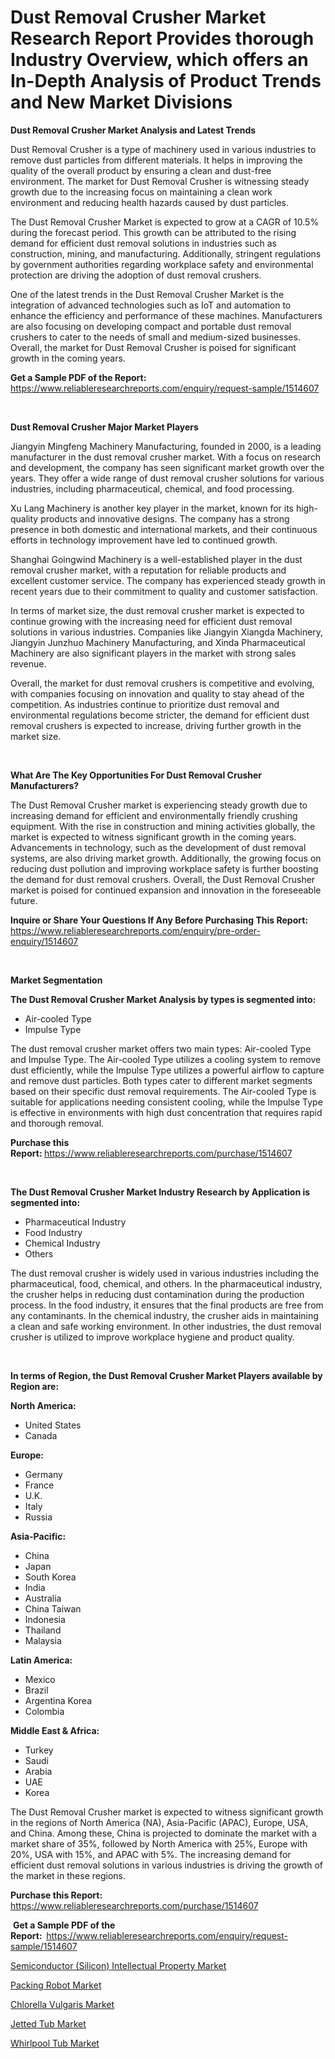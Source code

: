 <p><h1>Dust Removal Crusher Market Research Report Provides thorough Industry Overview, which offers an In-Depth Analysis of Product Trends and New Market Divisions</h1></p><p><strong>Dust Removal Crusher Market Analysis and Latest Trends</strong></p>
<p><p>Dust Removal Crusher is a type of machinery used in various industries to remove dust particles from different materials. It helps in improving the quality of the overall product by ensuring a clean and dust-free environment. The market for Dust Removal Crusher is witnessing steady growth due to the increasing focus on maintaining a clean work environment and reducing health hazards caused by dust particles.</p><p>The Dust Removal Crusher Market is expected to grow at a CAGR of 10.5% during the forecast period. This growth can be attributed to the rising demand for efficient dust removal solutions in industries such as construction, mining, and manufacturing. Additionally, stringent regulations by government authorities regarding workplace safety and environmental protection are driving the adoption of dust removal crushers.</p><p>One of the latest trends in the Dust Removal Crusher Market is the integration of advanced technologies such as IoT and automation to enhance the efficiency and performance of these machines. Manufacturers are also focusing on developing compact and portable dust removal crushers to cater to the needs of small and medium-sized businesses. Overall, the market for Dust Removal Crusher is poised for significant growth in the coming years.</p></p>
<p><strong>Get a Sample PDF of the Report:&nbsp;</strong> <a href="https://www.reliableresearchreports.com/enquiry/request-sample/1514607">https://www.reliableresearchreports.com/enquiry/request-sample/1514607</a></p>
<p>&nbsp;</p>
<p><strong>Dust Removal Crusher Major Market Players</strong></p>
<p><p>Jiangyin Mingfeng Machinery Manufacturing, founded in 2000, is a leading manufacturer in the dust removal crusher market. With a focus on research and development, the company has seen significant market growth over the years. They offer a wide range of dust removal crusher solutions for various industries, including pharmaceutical, chemical, and food processing.</p><p>Xu Lang Machinery is another key player in the market, known for its high-quality products and innovative designs. The company has a strong presence in both domestic and international markets, and their continuous efforts in technology improvement have led to continued growth.</p><p>Shanghai Goingwind Machinery is a well-established player in the dust removal crusher market, with a reputation for reliable products and excellent customer service. The company has experienced steady growth in recent years due to their commitment to quality and customer satisfaction.</p><p>In terms of market size, the dust removal crusher market is expected to continue growing with the increasing need for efficient dust removal solutions in various industries. Companies like Jiangyin Xiangda Machinery, Jiangyin Junzhuo Machinery Manufacturing, and Xinda Pharmaceutical Machinery are also significant players in the market with strong sales revenue.</p><p>Overall, the market for dust removal crushers is competitive and evolving, with companies focusing on innovation and quality to stay ahead of the competition. As industries continue to prioritize dust removal and environmental regulations become stricter, the demand for efficient dust removal crushers is expected to increase, driving further growth in the market size.</p></p>
<p>&nbsp;</p>
<p><strong>What Are The Key Opportunities For Dust Removal Crusher Manufacturers?</strong></p>
<p><p>The Dust Removal Crusher market is experiencing steady growth due to increasing demand for efficient and environmentally friendly crushing equipment. With the rise in construction and mining activities globally, the market is expected to witness significant growth in the coming years. Advancements in technology, such as the development of dust removal systems, are also driving market growth. Additionally, the growing focus on reducing dust pollution and improving workplace safety is further boosting the demand for dust removal crushers. Overall, the Dust Removal Crusher market is poised for continued expansion and innovation in the foreseeable future.</p></p>
<p><strong>Inquire or Share Your Questions If Any Before Purchasing This Report:</strong> <a href="https://www.reliableresearchreports.com/enquiry/pre-order-enquiry/1514607">https://www.reliableresearchreports.com/enquiry/pre-order-enquiry/1514607</a></p>
<p>&nbsp;</p>
<p><strong>Market Segmentation</strong></p>
<p><strong>The Dust Removal Crusher Market Analysis by types is segmented into:</strong></p>
<p><ul><li>Air-cooled Type</li><li>Impulse Type</li></ul></p>
<p><p>The dust removal crusher market offers two main types: Air-cooled Type and Impulse Type. The Air-cooled Type utilizes a cooling system to remove dust efficiently, while the Impulse Type utilizes a powerful airflow to capture and remove dust particles. Both types cater to different market segments based on their specific dust removal requirements. The Air-cooled Type is suitable for applications needing consistent cooling, while the Impulse Type is effective in environments with high dust concentration that requires rapid and thorough removal.</p></p>
<p><strong>Purchase this Report:&nbsp;</strong><a href="https://www.reliableresearchreports.com/purchase/1514607">https://www.reliableresearchreports.com/purchase/1514607</a></p>
<p>&nbsp;</p>
<p><strong>The Dust Removal Crusher Market Industry Research by Application is segmented into:</strong></p>
<p><ul><li>Pharmaceutical Industry</li><li>Food Industry</li><li>Chemical Industry</li><li>Others</li></ul></p>
<p><p>The dust removal crusher is widely used in various industries including the pharmaceutical, food, chemical, and others. In the pharmaceutical industry, the crusher helps in reducing dust contamination during the production process. In the food industry, it ensures that the final products are free from any contaminants. In the chemical industry, the crusher aids in maintaining a clean and safe working environment. In other industries, the dust removal crusher is utilized to improve workplace hygiene and product quality.</p></p>
<p>&nbsp;</p>
<p><strong>In terms of Region, the Dust Removal Crusher Market Players available by Region are:</strong></p>
<p>
    <p> <strong> North America: </strong>
        <ul>
            <li>United States</li>
            <li>Canada</li>
        </ul>
        </p> 
    <p> <strong> Europe: </strong>
        <ul>
            <li>Germany</li>
            <li>France</li>
            <li>U.K.</li>
            <li>Italy</li>
            <li>Russia</li>
        </ul>
        </p> 
    <p> <strong> Asia-Pacific: </strong>
        <ul>
            <li>China</li>
            <li>Japan</li>
            <li>South Korea</li>
            <li>India</li>
            <li>Australia</li>
            <li>China Taiwan</li>
            <li>Indonesia</li>
            <li>Thailand</li>
            <li>Malaysia</li>
        </ul>
        </p> 
    <p> <strong> Latin America: </strong>
        <ul>
            <li>Mexico</li>
            <li>Brazil</li>
            <li>Argentina Korea</li>
            <li>Colombia</li>
        </ul>
        </p> 
    <p> <strong> Middle East & Africa: </strong>
        <ul>
            <li>Turkey</li>
            <li>Saudi</li>
            <li>Arabia</li>
            <li>UAE</li>
            <li>Korea</li>
        </ul>
    </p>
    </p>
<p><p>The Dust Removal Crusher market is expected to witness significant growth in the regions of North America (NA), Asia-Pacific (APAC), Europe, USA, and China. Among these, China is projected to dominate the market with a market share of 35%, followed by North America with 25%, Europe with 20%, USA with 15%, and APAC with 5%. The increasing demand for efficient dust removal solutions in various industries is driving the growth of the market in these regions.</p></p>
<p><strong>Purchase this Report: </strong><a href="https://www.reliableresearchreports.com/purchase/1514607">https://www.reliableresearchreports.com/purchase/1514607</a></p>
<p>&nbsp;<strong>Get a Sample PDF of the Report:&nbsp;&nbsp;</strong><a href="https://www.reliableresearchreports.com/enquiry/request-sample/1514607">https://www.reliableresearchreports.com/enquiry/request-sample/1514607</a></p>
<p><strong></strong></p>
<p><p><a href="https://gratis-rainforest-2ca.notion.site/Semiconductor-Silicon-Intellectual-Property-Market-Size-Reflecting-a-Forecast-Till-2031-Market-By-16ad607e30144fac99e4ef3ff752d186">Semiconductor (Silicon) Intellectual Property Market</a></p><p><a href="https://metal-farmhouse-e95.notion.site/Packing-Robot-Market-Size-Market-Share-and-Global-Market-Analysis-Report-2024-2031-ffc830ba32c6409d8435ba4a630bf0f6">Packing Robot Market</a></p><p><a href="https://crocus-run-b5a.notion.site/Chlorella-Vulgaris-Market-Size-Share-Trends-Analysis-Report-By-Material-By-Type-By-End-user-By-9d4b73dfe920452fa4681dd942fc6a55">Chlorella Vulgaris Market</a></p><p><a href="https://view.publitas.com/reportprime-1/jetted-tub-market-centers-on-aspects-such-as-market-growth-market-share-market-opportunity-and-projected-forecasts-spanning-from-2024-to-2031/">Jetted Tub Market</a></p><p><a href="https://view.publitas.com/reportprime-1/whirlpool-tub-market-provides-detailed-segmentation-of-this-market-based-on-type-application-and-region-and-forecast-for-the-period-from-2024-2031/">Whirlpool Tub Market</a></p></p>